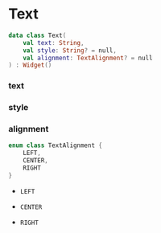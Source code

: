 # Text



```kotlin
data class Text(
    val text: String,
    val style: String? = null,
    val alignment: TextAlignment? = null
) : Widget()
```

### text



### style



### alignment



```kotlin
enum class TextAlignment {
    LEFT,
    CENTER,
    RIGHT
}
```

* `LEFT`



* `CENTER`



* `RIGHT`

